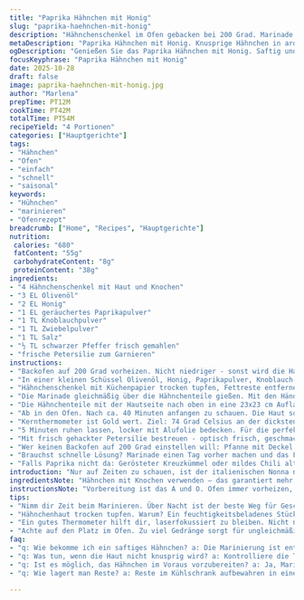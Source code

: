 ```yaml
---
title: "Paprika Hähnchen mit Honig"
slug: "paprika-haehnchen-mit-honig"
description: "Hähnchenschenkel im Ofen gebacken bei 200 Grad. Marinade aus Olivenöl, braunem Zucker, geräuchertem Paprika, Knoblauch- und Zwiebelpulver, Salz, Pfeffer; hier Honig statt braunem Zucker für kleine süße Note. Wichtig: Hähnchen abtrocknen, damit Gewürze haften, bei mittlerer Hitze garen bis klarer Saft. Ruhezeit vor dem Servieren bringt saftiges Fleisch und Aromatiefung. Echte Erfahrung sagt: Auf die Farbe und Textur achten, nicht nur auf Zeit. Vertraue der Thermometeranzeige bei 74 Grad Celsius Kerntemperatur. "
metaDescription: "Paprika Hähnchen mit Honig. Knusprige Hähnchen in aromatischer Marinade. Perfekt für ein köstliches Abendessen."
ogDescription: "Genießen Sie das Paprika Hähnchen mit Honig. Saftig und knackig, ideal für jeden Anlass."
focusKeyphrase: "Paprika Hähnchen mit Honig"
date: 2025-10-28
draft: false
image: paprika-haehnchen-mit-honig.jpg
author: "Marlena"
prepTime: PT12M
cookTime: PT42M
totalTime: PT54M
recipeYield: "4 Portionen"
categories: ["Hauptgerichte"]
tags:
- "Hähnchen"
- "Ofen"
- "einfach"
- "schnell"
- "saisonal"
keywords:
- "Hühnchen"
- "marinieren"
- "Ofenrezept"
breadcrumb: ["Home", "Recipes", "Hauptgerichte"]
nutrition: 
 calories: "680"
 fatContent: "55g"
 carbohydrateContent: "8g"
 proteinContent: "38g"
ingredients:
- "4 Hähnchenschenkel mit Haut und Knochen"
- "3 EL Olivenöl"
- "2 EL Honig"
- "1 EL geräuchertes Paprikapulver"
- "1 TL Knoblauchpulver"
- "1 TL Zwiebelpulver"
- "1 TL Salz"
- "½ TL schwarzer Pfeffer frisch gemahlen"
- "frische Petersilie zum Garnieren"
instructions:
- "Backofen auf 200 Grad vorheizen. Nicht niedriger - sonst wird die Haut nicht knusprig."
- "In einer kleinen Schüssel Olivenöl, Honig, Paprikapulver, Knoblauch- und Zwiebelpulver, Salz und Pfeffer gründlich verrühren. Honig schmilzt leicht und verteilt sich besser als brauner Zucker - weniger Klumpen, schön glänzend."
- "Hähnchenschenkel mit Küchenpapier trocken tupfen, Fettreste entfernen. Feuchte Haut kann die Gewürze abwaschen und verhindert Knusprigkeit."
- "Die Marinade gleichmäßig über die Hähnchenteile gießen. Mit den Händen oder zwei Löffeln gut einmassieren. Lieber zwei Durchgänge als ungleich behandelt. Wichtig: Jede Oberfläche voll bedeckt, sonst punktuelle Verbrennungen oder fade Stellen."
- "Die Hähnchenteile mit der Hautseite nach oben in eine 23x23 cm Auflaufform legen, Platz dazwischen lassen für heiße Luftzirkulation. So wird die Haut kross, nicht matschig."
- "Ab in den Ofen. Nach ca. 40 Minuten anfangen zu schauen. Die Haut sollte goldbraun knuspern, Saft klar sein, wenn man in das dickste Stück piekst; tut man das zu früh, wird das Fleisch zäh."
- "Kernthermometer ist Gold wert. Ziel: 74 Grad Celsius an der dicksten Stelle, nahe Knochen. Dann ist das Bindegewebe zersetzt, jedes Bisschen saftig."
- "5 Minuten ruhen lassen, locker mit Alufolie bedecken. Für die perfekte Textur, dann verflüchtigen sich die Säfte nicht sofort beim Anschneiden."
- "Mit frisch gehackter Petersilie bestreuen - optisch frisch, geschmacklich kontrastiert die leichte Bitterkeit."
- "Wer keinen Backofen auf 200 Grad einstellen will: Pfanne mit Deckel gut vorheizen und Hähnchen auf mittlerer Hitze mit der Hautseite zuerst anbraten, dann wenden und bei kleiner Hitze durchziehen lassen. Haut vorsichtig beobachten, schnell verbrennt sie!"
- "Brauchst schnelle Lösung? Marinade einen Tag vorher machen und das Fleisch über Nacht ziehen lassen. Noch besser wird’s. Aber achte auf Metall oder Glas, nicht Plastik – Säuren aus Gewürzen würden Material angreifen."
- "Falls Paprika nicht da: Gerösteter Kreuzkümmel oder mildes Chili alternativ. Der Honig verträgt leichte Schärfe, gibt ein spannendes Spiel der Aromen."
introduction: "Nur auf Zeiten zu schauen, ist der italienischen Nonna nicht würdig. Hähnchen muss fühlen, riechen, aussehen. Früher hart und trocken, dann experimentierte ich mit Honig statt Zucker und erlernte die Magie des Abtrocknens. Das Ergebnis: goldbraune Haut, süßer Touch, untermalt von rauchigem Paprika. Ein kleines Rezept mit großem Effekt – und eine Ode an den knusprigen Teller. Dazu frische Petersilie wie ein grüner Tupfer. Schnell, aber mit voller Aufmerksamkeit."
ingredientsNote: "Hähnchen mit Knochen verwenden – das garantiert mehr Geschmack. Haut trocknen ist kein Luxus, sondern Pflicht. Honig gibt mehr Glanz, Zucker verbrennt manchmal zu schnell. Wenn geräuchertes Paprikapulver fehlt, kann milder Chili oder Kreuzkümmel als Ersatz verwendet werden, bringt jedoch andere Geschmacksnoten mit. Olivenöl sollte von recht guter Qualität sein, damit der Geschmack nicht verfälscht wird. Gewürze vor der Verwendung prüfen – alt und abgestanden bringen nichts. Salz immer dosieren, lieber nachwürzen. Petersilie erst am Ende zum Anrichten, sonst wird sie matschig und schmeckt fade."
instructionsNote: "Vorbereitung ist das A und O. Ofen immer vorheizen, damit Hähnchen sofort Hitze bekommt – das macht die Haut knusprig. Gewürzmischung muss homogen sein, sonst entstehen hässliche Klümpchen. Hähnchen trocken tupfen, sonst verrutscht alles. Marinieren: Handarbeit ist besser als bloßem Rühren, zu wenig Zeit reicht morgens, besser über Nacht. Hähnchen in Auflaufform verteilen, nicht stapeln. Ab 35 Minuten öfter Kontrolle, sieht man starke Bräunung, hitze reduzieren oder Alufolie locker drüber. Pieksen nur als letzter Check. Ruhezeit nicht unterschätzen – Fleisch entspannt und zieht Flüssigkeit zurück, so wird es extrem saftig. Petersilie immer frisch hacken, gibt aromatischen Kick und sieht top aus."
tips:
- "Nimm dir Zeit beim Marinieren. Über Nacht ist der beste Weg für Geschmack. Honig verteilt sich leichter als Zucker. Das sorgt für gleichmäßige Süße. Achte darauf, die Zutaten gut zu vermischen. Olivenöl von guter Qualität ist entscheidend. Marinade immer frisch machen. Petersilie erst zum Schluss dazugeben."
- "Hähnchenhaut trocken tupfen. Warum? Ein feuchtigkeitsbeladenes Stück verhindert, dass Gewürze gut haften. Das Resultat ist matschig. Lieber gleich sorgfältig arbeiten. Überprüfe die Farbe während des Garens. Goldbraun bedeutet Knusprigkeit. Keine Angst davor, den Ofen zu öffnen, aber immer mit Bedacht. Zu oft kühlt er ab."
- "Ein gutes Thermometer hilft dir, laserfokussiert zu bleiben. Nicht nur auf die Zeit schauen. 74 Grad Celsius am dicksten Punkt - genau hier sitzt der Geschmack. Unter oder überhitzt macht alles viel Mühe. Saftigkeit ist der Schlüssel. 5 Minuten ruhen lassen, um die Säfte zurückzuziehen."
- "Achte auf den Platz im Ofen. Zu viel Gedränge sorgt für ungleichmäßige Hitze. Das Hähnchen braucht Raum, um knusprig zu werden. Alternativen zur Marinade - milder Chili oder Kreuzkümmel können helfen. Röstnoten bringen Tiefe. Wenn Paprika nicht vorhanden, auf die Basics zurückgreifen. Keine Fertiggerichte, sondern selbst machen."
faq:
- "q: Wie bekomme ich ein saftiges Hähnchen? a: Die Marinierung ist entscheidend. Trocknen ist wichtig. Ruhezzeit nach dem Garen sorgt für mehr Geschmack. Sehe die Farbe der Haut. Goldbraun ist perfekt für knusprige Ergebnisse. Zeit ist nicht alles."
- "q: Was tun, wenn die Haut nicht knusprig wird? a: Kontrolliere die Temperatur von 200 Grad. Überfüll den Ofen nicht. Der Luftstrom ist wichtig. Bei Bedarf die Hitze anpassen - Alufolie kann helfen. Schnelles Anbraten zuerst könnte der Lösung sein. Haut gleichmäßig verfolgen."
- "q: Ist es möglich, das Hähnchen im Voraus vorzubereiten? a: Ja, Marinade kann am Vortag gemacht werden. Das Fleisch über Nacht ziehen lassen bringt mehr Aroma. Aber achte darauf, kein Plastik zu verwenden. Besser Edelstahl oder Glas. Schmeckt intensiver."
- "q: Wie lagert man Reste? a: Reste im Kühlschrank aufbewahren in einem luftdichten Behälter. Gekühlt bleibt es bis zu 3 Tage frisch. Wiedererwärmen im Ofen ist ideal. So bleibt die Haut knusprig. Mikrowelle ist nicht empfehlenswert."

---
```

